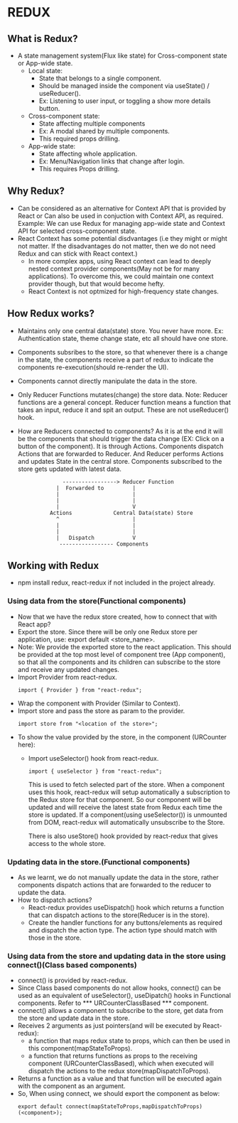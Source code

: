 # REDUX

## What is Redux?
  * A state management system(Flux like state) for Cross-component state or
    App-wide state.
    * Local state:
      - State that belongs to a single component.
      - Should be managed inside the component via useState() / useReducer().
      - Ex: Listening to user input, or toggling a show more details button.
    * Cross-component state:
      - State affecting multiple components
      - Ex: A modal shared by multiple components.
      - This required props drilling.
    * App-wide state:
      - State affecting whole application.
      - Ex: Menu/Navigation links that change after login.
      - This requires Props drilling.

## Why Redux?
  * Can be considered as an alternative for Context API that is provided by React
    or Can also be used in conjuction with Context API, as required.
    Example: We can use Redux for managing app-wide state and Context API for
    selected cross-component state.
  * React Context has some potential disdvantages (i.e they might or might not
    matter. If the disadvantages do not matter, then we do not need Redux and
    can stick with React context.)
    * In more complex apps, using React context can lead to deeply nested
      context provider components(May not be for many applications). To overcome
      this, we could maintain one context provider though, but that would become hefty.
    * React Context is not optmized for high-frequency state changes.

## How Redux works?
  * Maintains only one central data(state) store. You never have more.
    Ex: Authentication state, theme change state, etc all should have one store.
  * Components subsribes to the store, so that whenever there is a change in the
    state, the components receive a part of redux to indicate the components
    re-execution(should re-render the UI).
  * Components cannot directly manipulate the data in the store.
  * Only Reducer Functions mutates(change) the store data.
    Note: Reducer functions are a general concept. Reducer function means a
    function that takes an input, reduce it and spit an output. These are not
    useReducer() hook.
  * How are Reducers connected to components? As it is at the end it will be the
    components that should trigger the data change (EX: Click on a button of
    the component).
    It is through Actions. Components dispatch Actions that are forwarded to Reducer.
    And Reducer performs Actions and updates State in the central store. Components
    subscribed to the store gets updated with latest data.

                      -----------------> Reducer Function
                    |  Forwarded to         |
                    |                       |
                    |                       |
                    |                       V
                  Actions             Central Data(state) Store
                    ^                       |
                    |                       |
                    |                       |
                    |   Dispatch            V
                     ----------------- Components

## Working with Redux
  * npm install redux, react-redux if not included in the project already.

### Using data from the store(Functional components)
  * Now that we have the redux store created, how to connect that with React app?
  * Export the store. Since there will be only one Redux store per application,
    use:
    export default <store_name>.
  * Note: We provide the exported store to the react application.
    This should be provided at the top most level of component tree (App component),
    so that all the components and its children can subscribe to the store and
    receive any updated changes.
  * Import Provider from react-redux.
    ```
    import { Provider } from "react-redux";
    ```
  * Wrap the component with Provider (Similar to Context).
    <Provider><App></Provider>
  * Import store and pass the store as param to the provider.
    ```
    import store from "<location of the store>";
    ```
    <Provider store={store}><App></Provider>
  * To show the value provided by the store, in the component (URCounter here):
    - Import useSelector() hook from react-redux.
      ```
      import { useSelector } from "react-redux";
      ```
      This is used to fetch selected part of the store. When a component uses
      this hook, react-redux will setup automatically a subscription to the
      Redux store for that component. So our component will be updated and will
      receive the latest state from Redux each time the store is updated.
      If a component(using useSelector()) is unmounted from DOM, react-redux
      will automatically unsubscribe to the Store.

      There is also useStore() hook provided by react-redux that gives access to
      the whole store.

### Updating data in the store.(Functional components)
  * As we learnt, we do not manually update the data in the store, rather
    components dispatch actions that are forwarded to the reducer to update the data.
  * How to dispatch actions?
    - React-redux provides useDispatch() hook which returns a function that can
      dispatch actions to the store(Reducer is in the store).
    - Create the handler functions for any buttons/elements as required and
      dispatch the action type. The action type should match with those in the store.

### Using data from the store and updating data in the store using connect()(Class based components)
  * connect() is provided by react-redux.
  * Since Class based components do not allow hooks, connect() can be used as an
    equivalent of useSelector(), useDipatch() hooks in Functional components.
    Refer to *** URCounterClassBased *** component.
  * connect() allows a component to subscribe to the store, get data from the
    store and update data in the store.
  * Receives 2 arguments as just pointers(and will be executed by React-redux):
    - a function that maps redux state to props, which can then be used in this
      component(mapStateToProps).
    - a function that returns functions as props to the receiving component
      (URCounterClassBased), which when executed will dispatch the
      actions to the redux store(mapDispatchToProps).
  * Returns a function as a value and that function will be executed again with
    the component as an argument.
  * So, When using connect, we should export the component as below:
    ```
    export default connect(mapStateToProps,mapDispatchToProps)(<component>);
    ```


